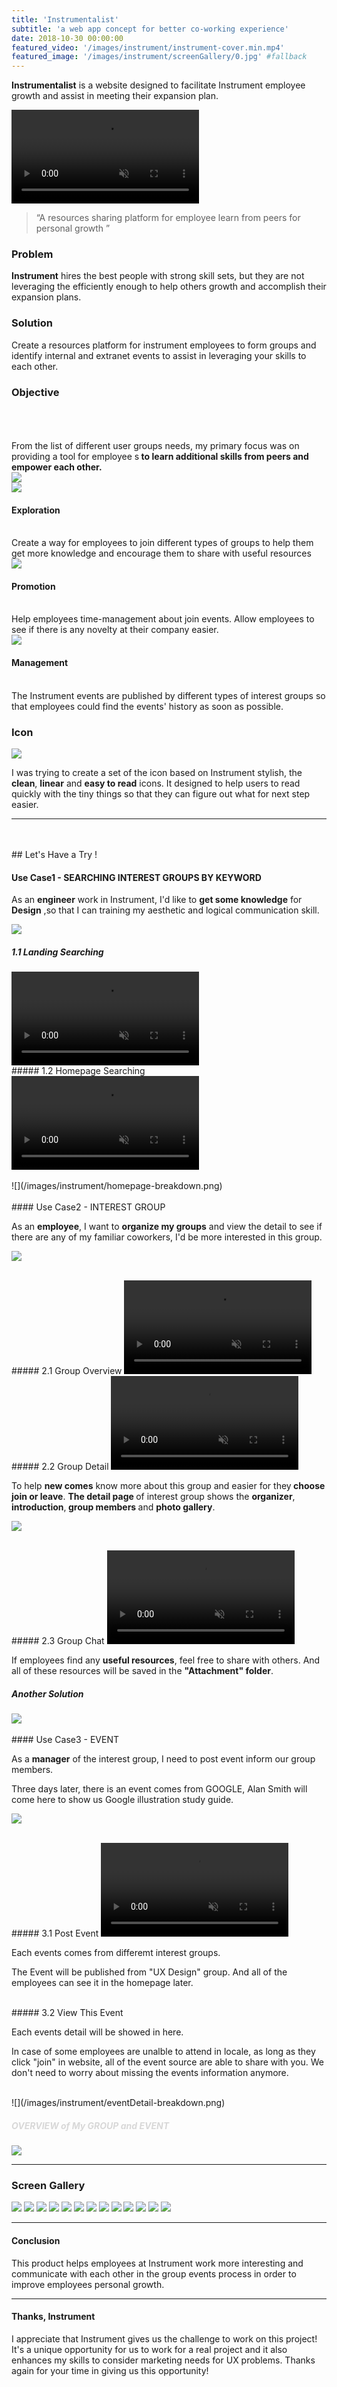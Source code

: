 ```yaml
---
title: 'Instrumentalist'
subtitle: 'a web app concept for better co-working experience'
date: 2018-10-30 00:00:00
featured_video: '/images/instrument/instrument-cover.min.mp4'
featured_image: '/images/instrument/screenGallery/0.jpg' #fallback
---
```


<p class="intro-text">
  <b>Instrumentalist</b> is a website designed to facilitate Instrument employee growth and assist in meeting their expansion plan.
</p>

<video autoplay loop muted playsinline>
  <source src="/images/instrument/firstvideo.min.mp4" type="video/mp4">
</video>

> “A resources sharing platform for employee learn from peers for personal growth ”

<!--<div class="row">
  <div class="col-xs-4">
    <img src="/images/instrument/screenGallery/0.png">
    Instrument hires the best people with strong skill sets, but they are not leveraging the efficiently enough to help others growth and accomplish their expansion plans.
  </div>
  <div class="col-xs-4">
    <img src="/images/instrument/screenGallery/2.png">
    Instrument hires the best people with strong skill sets, but they are not leveraging the efficiently enough to help others growth and accomplish their expansion plans.
  </div>
  <div class="col-xs-4">
    <img src="/images/instrument/screenGallery/3.png">
    Instrument hires the best people with strong skill sets, but they are not leveraging the efficiently enough to help others growth and accomplish their expansion plans.
  </div>
</div>-->

### Problem

**Instrument** hires the best people with strong skill sets, but they are not leveraging the efficiently enough to help others growth and accomplish their expansion plans.


### Solution

Create a resources platform for instrument employees to form groups and identify internal and extranet events to assist in leveraging your skills to each other.

### Objective

<div class="row fit">
<div class="col-lg-3 col-sm-12">
<br>
<br>
<br>
    From the list of different user groups needs, my primary focus was on providing a tool for employee s<b> to learn additional skills from peers and empower each other. </b>
  </div>
  
  <div class="col-lg-9 col-sm-12">
    <img src="/images/instrument/objective1.png">
  </div>
  
 </div>

<div class="row fit">
  <div class="col-sm-4 col-xs-12">
    <img src="/images/instrument/shape1.png">
    
<h4 style="margin-left:0"> Exploration </h4>

<br>
    Create a way for employees to join different types of groups  to help them get more knowledge and encourage them to share with useful resources
    
  </div>
  <div class="col-sm-4 col-xs-12">
    <img src="/images/instrument/shape2.png">
    
<h4 style="margin-left:0"> Promotion </h4>
   <br> 
    Help employees time-management about join events. Allow employees to see if there is any novelty at their company easier.
    
  </div>
  <div class="col-sm-4 col-xs-12">
    <img src="/images/instrument/shape3.png">

<h4 style="margin-left:0"> Management </h4>
    <br>
    The Instrument events are published by different types of interest groups so that employees could find the events' history as soon as possible.
    
  </div>
</div>

### Icon

![](/images/instrument/icon.png)


I was trying to create a set of the icon based on Instrument stylish, the <b>clean</b>, <b>linear</b> and <b>easy to read</b> icons. It designed to help users to read quickly with the tiny things so that they can figure out what for next step easier.

---

<br>
<br>
## Let's Have a Try !

#### Use Case1 - SEARCHING INTEREST GROUPS BY KEYWORD

As an <b>engineer</b> work in Instrument, I'd like to <b> get some knowledge</b> for <b> Design</b> ,so that I can training my aesthetic and logical communication skill.


![](/images/instrument/useCase/case1.png)

##### 1.1 Landing Searching

<video class="fit" autoplay loop muted playsinline>
  <source src="/images/instrument/video/landing.min.mp4" type="video/mp4">
</video>

<br>
##### 1.2 Homepage Searching

<video class="fit" autoplay loop muted playsinline>
  <source src="/images/instrument/video/homepage.min.mp4" type="video/mp4">
</video>

<br>
<br>
![](/images/instrument/homepage-breakdown.png)

<br>
<br>
#### Use Case2 - INTEREST GROUP

As an <b>employee</b>, I want to <b>organize my groups</b> and view the detail to see if there are any of my familiar coworkers, I'd be more interested in this group.

![](/images/instrument/useCase/case2.png)

<br>
##### 2.1 Group Overview
<video class="fit" autoplay loop muted playsinline>
  <source src="/images/instrument/video/interestGroup.min.mp4" type="video/mp4">
</video>

<br>
##### 2.2 Group Detail
<video class="fit" autoplay loop muted playsinline>
  <source src="/images/instrument/video/groupDetail.min.mp4" type="video/mp4">
</video>

To help <b>new comes</b> know more about this group and easier for they<b> choose join or leave</b>. 
<b>The detail page </b>of interest group shows the <b>organizer</b>, <b>introduction</b>,<b> group members </b>and <b>photo gallery</b>. 



![](/images/instrument/groupDetail-breakdown.jpg)


<br>
##### 2.3 Group Chat
<video class="fit" autoplay loop muted playsinline>
  <source src="/images/instrument/video/chat.min.mp4" type="video/mp4">
</video>

If employees find any <b> useful resources</b>, feel free to share with others. And all of these resources will be saved in the <b>"Attachment" folder</b>.

##### Another Solution

<img class="fit" src="/images/instrument/chatAnother.png"/>


<br>
<br>
#### Use Case3 - EVENT

As a <b>manager</b> of the interest group, I need to post event inform our group members.

Three days later, there is an event comes from GOOGLE, Alan Smith will come here to show us Google illustration study guide.

![](/images/instrument/useCase/case3.png)

<br>
##### 3.1 Post Event

<video class="fit" autoplay loop muted playsinline>
  <source src="/images/instrument/video/postevent.min.mp4" type="video/mp4">
</video>

Each events comes from differemt interest groups.

The Event will be published from "UX Design" group. And all of the employees can see it in the homepage later.

<br>
##### 3.2 View This Event

Each events detail will be showed in here.

In case of some employees are unalble to attend in locale, as long as they click "join" in website, all of the event source are able to share with you. We don't need to worry about missing the events information anymore.

<br>
![](/images/instrument/eventDetail-breakdown.png)


##### <span style="color:#D8D8D8"> OVERVIEW of My GROUP and EVENT </span>
![](/images/instrument/groupandevent-breakdown.jpg)


---


### Screen Gallery

<div class="gallery full" data-columns="4">
  <img src="/images/instrument/screenGallery/0.jpg">
  <img src="/images/instrument/screenGallery/1.png">
  <img src="/images/instrument/screenGallery/13.png">
  <img src="/images/instrument/screenGallery/3.png">
  <img src="/images/instrument/screenGallery/4.png">
  <img src="/images/instrument/screenGallery/5.png">
  <img src="/images/instrument/screenGallery/6.png">
  <img src="/images/instrument/screenGallery/7.png">
  <img src="/images/instrument/screenGallery/8.png">
  <img src="/images/instrument/screenGallery/9.png">
  <img src="/images/instrument/screenGallery/10.png">
  <img src="/images/instrument/screenGallery/11.png">
  <img src="/images/instrument/screenGallery/12.png">
</div>

---


#### Conclusion

This product helps employees at Instrument work more interesting and communicate with each other in the group events process in order to improve employees personal growth.

---


#### Thanks, Instrument

I appreciate that Instrument gives us the challenge to work on this project! It's a unique opportunity for us to work for a real project and it also enhances my skills to consider marketing needs for UX problems. Thanks again for your time in giving us this opportunity!
